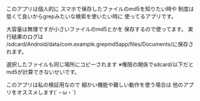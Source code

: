 このアプリは個人的に
スマホで保存したファイルのmd5を知りたい時や
制度は低くて良いからgrepみたいな検索を使いたい時に
使ってるアプリです。

大容量は無理ですが小さいファイルのmd5とかを
保存するので使ってます。
実行結果のログは
/sdcard/Android/data/com.example.grepmd5app/files/Documents/に保存されます。


選択したファイルも同じ場所にコピーされます
※権限の関係でsdcard/以下だとmd5が計算できないせいです。


このアプリは私の検証用なので
細かい機能や難しい動作を使う場合は
他のアプリをオススメします(´・ω・`)
